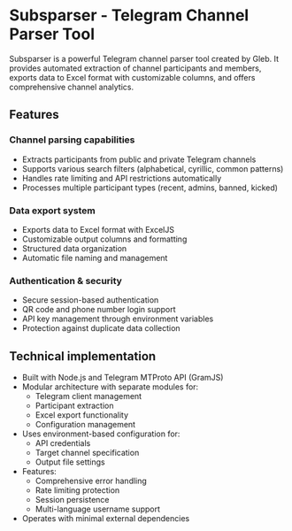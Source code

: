 # Subsparser - Telegram Channel Parser Tool

Subsparser is a powerful Telegram channel parser tool created by Gleb. It provides automated extraction of channel participants and members, exports data to Excel format with customizable columns, and offers comprehensive channel analytics.

## Features

### Channel parsing capabilities
- Extracts participants from public and private Telegram channels
- Supports various search filters (alphabetical, cyrillic, common patterns)
- Handles rate limiting and API restrictions automatically
- Processes multiple participant types (recent, admins, banned, kicked)

### Data export system
- Exports data to Excel format with ExcelJS
- Customizable output columns and formatting
- Structured data organization
- Automatic file naming and management

### Authentication & security
- Secure session-based authentication
- QR code and phone number login support
- API key management through environment variables
- Protection against duplicate data collection

## Technical implementation

- Built with Node.js and Telegram MTProto API (GramJS)
- Modular architecture with separate modules for:
  - Telegram client management
  - Participant extraction
  - Excel export functionality
  - Configuration management
- Uses environment-based configuration for:
  - API credentials
  - Target channel specification
  - Output file settings
- Features:
  - Comprehensive error handling
  - Rate limiting protection
  - Session persistence
  - Multi-language username support
- Operates with minimal external dependencies
